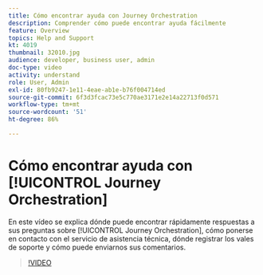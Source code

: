 ```yaml
---
title: Cómo encontrar ayuda con Journey Orchestration
description: Comprender cómo puede encontrar ayuda fácilmente
feature: Overview
topics: Help and Support
kt: 4019
thumbnail: 32010.jpg
audience: developer, business user, admin
doc-type: video
activity: understand
role: User, Admin
exl-id: 80fb9247-1e11-4eae-ab1e-b76f004714ed
source-git-commit: 6f3d3fcac73e5c770ae3171e2e14a22713f0d571
workflow-type: tm+mt
source-wordcount: '51'
ht-degree: 86%

---
```


# Cómo encontrar ayuda con [!UICONTROL Journey Orchestration]

En este vídeo se explica dónde puede encontrar rápidamente respuestas a sus preguntas sobre [!UICONTROL Journey Orchestration], cómo ponerse en contacto con el servicio de asistencia técnica, dónde registrar los vales de soporte y cómo puede enviarnos sus comentarios.

>[!VIDEO](https://video.tv.adobe.com/v/32010?quality=12)
